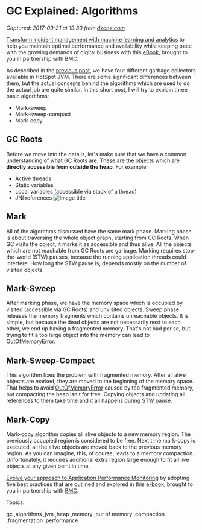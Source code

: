 # GC Explained: Algorithms

_Captured: 2017-09-21 at 19:30 from [dzone.com](https://dzone.com/articles/gc-explained-algorithms?edition=326503&utm_source=Daily%20Digest&utm_medium=email&utm_campaign=Daily%20Digest%202017-09-21)_

[Transform incident management with machine learning and analytics](https://dzone.com/go?i=239227&u=http%3A%2F%2Fwww.bmc.com%2Fforms%2Fanalytics-machine-learning-incident-management-ebook.html%3Fcid%3Dpt-PA_STA_All_FC_PT_Five_Strategies_Dzone_eBook-AB-03-f-08162017%26cc%3Dpt%26elqcid%3D4046%26sfcid%3D7011O0000027vq2) to help you maintain optimal performance and availability while keeping pace with the growing demands of digital business with this [eBook](https://dzone.com/go?i=239227&u=http%3A%2F%2Fwww.bmc.com%2Fforms%2Fanalytics-machine-learning-incident-management-ebook.html%3Fcid%3Dpt-PA_STA_All_FC_PT_Five_Strategies_Dzone_eBook-AB-03-f-08162017%26cc%3Dpt%26elqcid%3D4046%26sfcid%3D7011O0000027vq2), brought to you in partnership with BMC.

As described in the [previous post](https://dzone.com/articles/gc-explained-collectors-overview), we have four different garbage collectors available in HotSpot JVM. There are some significant differences between them, but the actual concepts behind the algorithms which are used to do the actual job are quite similar. In this short post, I will try to explain three basic algorithms:

  * Mark-sweep
  * Mark-sweep-compact
  * Mark-copy

## GC Roots

Before we move into the details, let's make sure that we have a common understanding of what GC Roots are. These are the objects which are **directly accessible from outside the heap**. For example:

  * Active threads
  * Static variables
  * Local variables (accessible via stack of a thread)
  * JNI references
![Image title](https://dzone.com/storage/temp/6631766-gc-roots.png)

## Mark

All of the algorithms discussed have the same mark phase. Marking phase is about traversing the whole object graph, starting from GC Roots. When GC visits the object, it marks it as accessible and thus alive. All the objects which are not reachable from GC Roots are garbage. Marking requires stop-the-world (STW) pauses, because the running application threads could interfere. How long the STW pause is, depends mostly on the number of visited objects.

##  Mark-Sweep

After marking phase, we have the memory space which is occupied by visited (accessible via GC Roots) and unvisited objects. Sweep phase releases the memory fragments which contains unreachable objects. It is simple, but because the dead objects are not necessarily next to each other, we end up having a fragmented memory. That's not bad per se, but trying to fit a too large object into the memory can lead to [OutOfMemoryError](http://performantcode.com/jvm/what-causes-outofmemoryerror).

##  Mark-Sweep-Compact

This algorithm fixes the problem with fragmented memory. After all alive objects are marked, they are moved to the beginning of the memory space. That helps to avoid [OutOfMemoryError](http://performantcode.com/jvm/what-causes-outofmemoryerror) caused by too fragmented memory, but compacting the heap isn't for free. Copying objects and updating all references to them take time and it all happens during STW pause.

##  Mark-Copy

Mark-copy algorithm copies all alive objects to a new memory region. The previously occupied region is considered to be free. Next time mark-copy is executed, all the alive objects are moved back to the previous memory region. As you can imagine, this, of course, leads to a memory compaction. Unfortunately, it requires additional extra region large enough to fit all live objects at any given point in time.

[Evolve your approach to Application Performance Monitoring](https://dzone.com/go?i=227260&u=http%3A%2F%2Fwww.bmc.com%2Fforms%2FPA-APM-BMCcom-FY17-eBook-Form.html) by adopting five best practices that are outlined and explored in this [e-book](https://dzone.com/go?i=227260&u=http%3A%2F%2Fwww.bmc.com%2Fforms%2FPA-APM-BMCcom-FY17-eBook-Form.html), brought to you in partnership with [BMC](https://dzone.com/go?i=227260&u=http%3A%2F%2Fwww.bmc.com%2Fforms%2FPA-APM-BMCcom-FY17-eBook-Form.html).

Topics:

gc ,algorithms ,jvm ,heap ,memory ,out of memory ,compaction ,fragmentation ,performance

